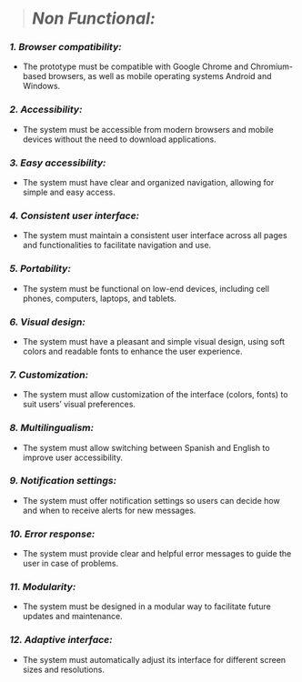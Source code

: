 > # *Non Functional:*

### *1. Browser compatibility:*
 - The prototype must be compatible with Google Chrome and
   Chromium-based browsers, as well as mobile operating systems Android
   and Windows.

### *2. Accessibility:*
 - The system must be accessible from modern browsers and mobile devices
   without the need to download applications.

### *3. Easy accessibility:*
 - The system must have clear and organized navigation, allowing for
   simple and easy access.

### *4. Consistent user interface:*
 - The system must maintain a consistent user interface across all pages
   and functionalities to facilitate navigation and use.

### *5. Portability:*
 - The system must be functional on low-end devices, including cell
   phones, computers, laptops, and tablets.

### *6. Visual design:*
 - The system must have a pleasant and simple visual design, using soft
   colors and readable fonts to enhance the user experience.

### *7. Customization:*
 - The system must allow customization of the interface (colors, fonts)
   to suit users’ visual preferences.

### *8. Multilingualism:*
 - The system must allow switching between Spanish and English to
   improve user accessibility.

### *9. Notification settings:*
 - The system must offer notification settings so users can decide how
   and when to receive alerts for new messages.

### *10. Error response:*
 - The system must provide clear and helpful error messages to guide the
   user in case of problems.

### *11. Modularity:*
 - The system must be designed in a modular way to facilitate future
   updates and maintenance.

### *12. Adaptive interface:*
 - The system must automatically adjust its interface for different
   screen sizes and resolutions.

